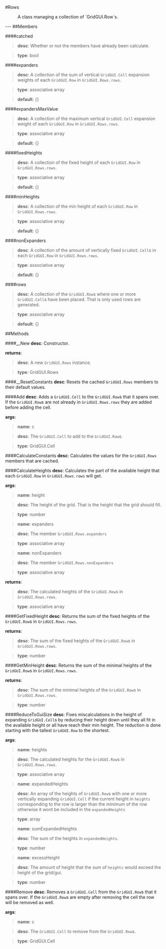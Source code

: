 #Rows
<figure markdown="1">
A class managing a collection of `GridGUI.Row`s.
</figure>
---
##Members

####catched

> **desc**: Whether or not the members have already been calculate.

> **type**: bool

####expanders

> **desc**: A collection of the sum of vertical `GridGUI.Cell` expansion weights of each `GridGUI.Row` in `GridGUI.Rows.rows`.

> **type**: associative array

> **default**: {}

####expandersMaxValue

> **desc**: A collection of the maximum vertical `GridGUI.Cell` expansion weight of each `GridGUI.Row` in `GridGUI.Rows.rows`.

> **type**: associative array

> **default**: {}

####fixedHeights

> **desc**: A collection of the fixed height of each `GridGUI.Row` in `GridGUI.Rows.rows`.

> **type**: associative array

> **default**: {}

####minHeights

> **desc**: A collection of the min height of each `GridGUI.Row` in `GridGUI.Rows.rows`.

> **type**: associative array

> **default**: {}

####nonExpanders

> **desc**: A collection of the amount of vertically fixed `GridGUI.Cell`s in each `GridGUI.Row` in `GridGUI.Rows.rows`.

> **type**: associative array

> **default**: {}

####rows

> **desc**: A collection of the `GridGUI.Row`s where one or more `GridGUI.Cell`s have been placed. That is only used rows are generated.

> **type**: associative array

> **default**: {}

##Methods

####__New
**desc**: Constructor.

**returns**:

> **desc**: A new `GridGUI.Rows` instance.

> **type**: GridGUI.Rows

####__ResetConstants
**desc**: Resets the cached `GridGUI.Rows` members to their default values.

####Add
**desc**: Adds a `GridGUI.Cell` to the `GridGUI.Row`s that it spans over. If the `GridGUI.Row`s are not already in `GridGUI.Rows.rows` they are added before adding the cell.

**args**:

> **name**: c

> **desc**: The `GridGUI.Cell` to add to the `GridGUI.Row`s.

> **type**: GridGUI.Cell

####CalculateConstants
**desc**: Calculates the values for the `GridGUI.Rows` members that are cached.

####CalculateHeights
**desc**: Calculates the part of the available height that each `GridGUI.Row` in `GridGUI.Rows.rows` will get.

**args**:

> **name**: height

> **desc**: The height of the grid. That is the height that the grid should fill.

> **type**: number

> **name**: expanders

> **desc**: The member `GridGUI.Rows.expanders`

> **type**: associative array

> **name**: nonExpanders

> **desc**: The member `GridGUI.Rows.nonExpanders`

> **type**: associative array

**returns**:

> **desc**: The calculated heights of the `GridGUI.Row`s in `GridGUI.Rows.rows`.

> **type**: associative array

####GetFixedHeight
**desc**: Returns the sum of the fixed heights of the `GridGUI.Row`s in `GridGUI.Rows.rows`.

**returns**:

> **desc**: The sum of the fixed heights of the `GridGUI.Row`s in `GridGUI.Rows.rows`.

> **type**: number

####GetMinHeight
**desc**: Returns the sum of the minimal heights of the `GridGUI.Row`s in `GridGUI.Rows.rows`.

**returns**:

> **desc**: The sum of the minimal heights of the `GridGUI.Row`s in `GridGUI.Rows.rows`.

> **type**: number

####ReduceToGuiSize
**desc**: Fixes miscalculations in the height of expanding `GridGUI.Cell`s by reducing their height down until they all fit in the available height or all have reach their min height. The reduction is done starting with the tallest `GridGUI.Row` to the shortest.

**args**:

> **name**: heights

> **desc**: The calculated heights for the `GridGUI.Row`s in `GridGUI.Rows.rows`.

> **type**: associative array

> **name**: expandedHeights

> **desc**: An array of the heights of `GridGUI.Row`s with one or more vertically expanding `GridGUI.Cell` if the current height in `heights` corresponding to the row is larger than the minimum of the row otherwise it wont be included in the `expandedHeights`

> **type**: array

> **name**: sumExpandedHeights

> **desc**: The sum of the heights in `expandedHeights`.

> **type**: number

> **name**: excessHeight

> **desc**: The amount of height that the sum of `heights` would exceed the height of the grid/gui.

> **type**: number

####Remove
**desc**: Removes a `GridGUI.Cell` from the `GridGUI.Row`s that it spans over. If the `GridGUI.Row`s are empty after removing the cell the row will be removed as well.

**args**:

> **name**: c

> **desc**: The `GridGUI.Cell` to remove from the `GridGUI.Row`s.

> **type**: GridGUI.Cell

